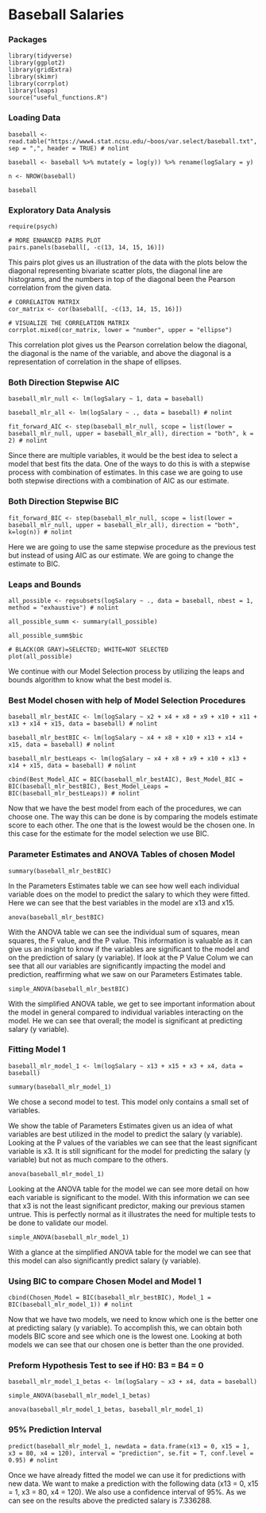 
# Baseball Salaries

### Packages
```{r, message = FALSE, warning = FALSE}
library(tidyverse)
library(ggplot2)
library(gridExtra)
library(skimr)
library(corrplot)
library(leaps)
source("useful_functions.R")
```

### Loading Data
```{r}
baseball <- read.table("https://www4.stat.ncsu.edu/~boos/var.select/baseball.txt", sep = ",", header = TRUE) # nolint

baseball <- baseball %>% mutate(y = log(y)) %>% rename(logSalary = y)

n <- NROW(baseball)

baseball
```

### Exploratory Data Analysis
```{r, message = FALSE, warning = FALSE}
require(psych)
```

```{r}
# MORE ENHANCED PAIRS PLOT
pairs.panels(baseball[, -c(13, 14, 15, 16)])
```

This pairs plot gives us an illustration of the data with the plots below the diagonal representing bivariate scatter plots, the diagonal line are histograms, and the numbers in top of the diagonal been the Pearson correlation from the given data.

```{r}
# CORRELAITON MATRIX
cor_matrix <- cor(baseball[, -c(13, 14, 15, 16)])

# VISUALIZE THE CORRELATION MATRIX
corrplot.mixed(cor_matrix, lower = "number", upper = "ellipse")
```

This correlation plot gives us the Pearson correlation below the diagonal, the diagonal is the name of the variable, and above the diagonal is a representation of correlation in the shape of ellipses.

### Both Direction Stepwise AIC 
```{r}
baseball_mlr_null <- lm(logSalary ~ 1, data = baseball)

baseball_mlr_all <- lm(logSalary ~ ., data = baseball) # nolint

fit_forward_AIC <- step(baseball_mlr_null, scope = list(lower = baseball_mlr_null, upper = baseball_mlr_all), direction = "both", k = 2) # nolint
```

Since there are multiple variables, it would be the best idea to select a model that best fits the data. One of the ways to do this is with a stepwise process with combination of estimates. In this case we are going to use both stepwise directions with a combination of AIC as our estimate.

### Both Direction Stepwise BIC
```{r}
fit_forward_BIC <- step(baseball_mlr_null, scope = list(lower = baseball_mlr_null, upper = baseball_mlr_all), direction = "both", k=log(n)) # nolint
```

Here we are going to use the same stepwise procedure as the previous test but instead of using AIC as our estimate. We are going to change the estimate to BIC.

### Leaps and Bounds
```{r}
all_possible <- regsubsets(logSalary ~ ., data = baseball, nbest = 1, method = "exhaustive") # nolint

all_possible_summ <- summary(all_possible)

all_possible_summ$bic

# BLACK(OR GRAY)=SELECTED; WHITE=NOT SELECTED
plot(all_possible)
```

We continue with our Model Selection process by utilizing the leaps and bounds algorithm to know what the best model is.

### Best Model chosen with help of Model Selection Procedures
```{r}
baseball_mlr_bestAIC <- lm(logSalary ~ x2 + x4 + x8 + x9 + x10 + x11 + x13 + x14 + x15, data = baseball) # nolint

baseball_mlr_bestBIC <- lm(logSalary ~ x4 + x8 + x10 + x13 + x14 + x15, data = baseball) # nolint

baseball_mlr_bestLeaps <- lm(logSalary ~ x4 + x8 + x9 + x10 + x13 + x14 + x15, data = baseball) # nolint

cbind(Best_Model_AIC = BIC(baseball_mlr_bestAIC), Best_Model_BIC = BIC(baseball_mlr_bestBIC), Best_Model_Leaps = BIC(baseball_mlr_bestLeaps)) # nolint
```

Now that we have the best model from each of the procedures, we can choose one. The way this can be done is by comparing the models estimate score to each other. The one that is the lowest would be the chosen one. In this case for the estimate for the model selection we use BIC. 

###  Parameter Estimates and ANOVA Tables of chosen Model
```{r}
summary(baseball_mlr_bestBIC)
```

In the Parameters Estimates table we can see how well each individual variable does on the model to predict the salary to which they were fitted. Here we can see that the best variables in the model are x13 and x15.

```{r}
anova(baseball_mlr_bestBIC)
```

With the ANOVA table we can see the individual sum of squares, mean squares, the F value, and the P value. This information is valuable as it can give us an insight to know if the variables are significant to the model and on the prediction of salary (y variable). If look at the P Value Colum we can see that all our variables are significantly impacting the model and prediction, reaffirming what we saw on our Parameters Estimates table.

```{r}
simple_ANOVA(baseball_mlr_bestBIC)
```

With the simplified ANOVA table, we get to see important information about the model in general compared to individual variables interacting on the model. He we can see that overall; the model is significant at predicting salary (y variable).

### Fitting Model 1
```{r}
baseball_mlr_model_1 <- lm(logSalary ~ x13 + x15 + x3 + x4, data = baseball)

summary(baseball_mlr_model_1)
```

We chose a second model to test. This model only contains a small set of variables.

We show the table of Parameters Estimates given us an idea of what variables are best utilized in the model to predict the salary (y variable). Looking at the P values of the variables we can see that the least significant variable is x3. It is still significant for the model for predicting the salary (y variable) but not as much compare to the others.

```{r}
anova(baseball_mlr_model_1)
```

Looking at the ANOVA table for the model we can see more detail on how each variable is significant to the model. With this information we can see that x3 is not the least significant predictor, making our previous stamen untrue. This is perfectly normal as it illustrates the need for multiple tests to be done to validate our model.

```{r}
simple_ANOVA(baseball_mlr_model_1)
```

With a glance at the simplified ANOVA table for the model we can see that this model can also significantly predict salary (y variable).

### Using BIC to compare Chosen Model and Model 1
```{r}
cbind(Chosen_Model = BIC(baseball_mlr_bestBIC), Model_1 = BIC(baseball_mlr_model_1)) # nolint
```

Now that we have two models, we need to know which one is the better one at predicting salary (y variable). To accomplish this, we can obtain both models BIC score and see which one is the lowest one. Looking at both models we can see that our chosen one is better than the one provided.

### Preform Hypothesis Test to see if H0: B3 = B4 = 0
```{r}
baseball_mlr_model_1_betas <- lm(logSalary ~ x3 + x4, data = baseball)

simple_ANOVA(baseball_mlr_model_1_betas)

anova(baseball_mlr_model_1_betas, baseball_mlr_model_1)
```

### 95% Prediction Interval
```{r}
predict(baseball_mlr_model_1, newdata = data.frame(x13 = 0, x15 = 1, x3 = 80, x4 = 120), interval = "prediction", se.fit = T, conf.level = 0.95) # nolint
```

Once we have already fitted the model we can use it for predictions with new data. We want to make a prediction with the following data (x13 = 0, x15 = 1, x3 = 80, x4 = 120). We also use a confidence interval of 95%. As we can see on the results above the predicted salary is 7.336288.
